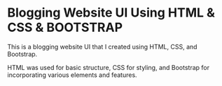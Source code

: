 # Blogging Website UI Using HTML & CSS & BOOTSTRAP

This is a blogging website UI that I created using HTML, CSS, and Bootstrap.

HTML was used for basic structure, CSS for styling, and Bootstrap for incorporating various elements and features.
